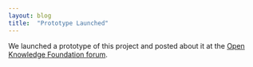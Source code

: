```yaml
---
layout: blog
title:  "Prototype Launched"
---
```


We launched a prototype of this project and posted about it at the 
[Open Knowledge Foundation forum](https://discuss.okfn.org/t/working-with-community-data-on-github-new-project-datatig/6394).
